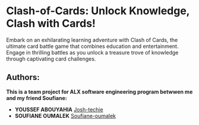 # Clash-of-Cards: Unlock Knowledge, Clash with Cards!


Embark on an exhilarating learning adventure with Clash of Cards, the ultimate card battle game that combines education and entertainment. Engage in thrilling battles as you unlock a treasure trove of knowledge through captivating card challenges.


## Authors:

**This is a team project for ALX software engineering program betwwen me and my friend Soufiane:**

* **YOUSSEF ABOUYAHIA** [Josh-techie](https://github.com/Josh-techie)
* **SOUFIANE OUMALEK** [Soufiane-oumalek](https://github.com/soufiane-oumalek)
